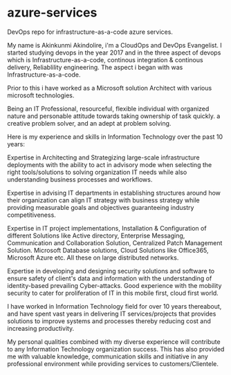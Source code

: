 # azure-services
DevOps repo for infrastructure-as-a-code azure services.

My name is Akinkunmi Akindolire, i'm a CloudOps and DevOps Evangelist.
I started studying devops in the year 2017 and in the three aspect of devops which is Infrastructure-as-a-code, continous integration & continous delivery, Reliablility engineering. The aspect i began with was Infrastructure-as-a-code. 

Prior to this i have worked as a Microsoft solution Architect with various microsoft technologies.

Being an IT Professional, resourceful, flexible individual with organized nature and personable attitude towards taking ownership of task quickly. a creative problem solver, and an adept at problem solving.

Here is my experience and skills in Information Technology over the past 10 years:

Expertise in Architecting and Strategizing large-scale infrastructure deployments with the ability to act in advisory mode when selecting the right tools/solutions to solving organization IT needs while also understanding business processes and workflows. 

Expertise in advising IT departments in establishing structures around how their organization can align IT strategy with business strategy while providing measurable goals and objectives guaranteeing industry competitiveness. 

Expertise in IT project implementations, Installation & Configuration of different Solutions like Active directory, Enterprise Messaging, Communication and Collaboration Solution, Centralized Patch Management Solution. Microsoft Database solutions, Cloud Solutions like Office365, Microsoft Azure etc. All these on large distributed networks.  

Expertise in developing and designing security solutions and software to ensure safety of client's data and information with the understanding of identity-based prevailing Cyber-attacks. Good experience with the mobility security to cater for proliferation of IT in this mobile first, cloud first world.

I have worked in Information Technology field for over 10 years thereabout, and have spent vast years in delivering IT services/projects that provides solutions to improve systems and processes thereby reducing cost and increasing productivity. 

My personal qualities combined with my diverse experience will contribute to any Information Technology organization success. This has also provided me with valuable knowledge, communication skills and initiative in any professional environment while providing services to customers/Clientele.
 

